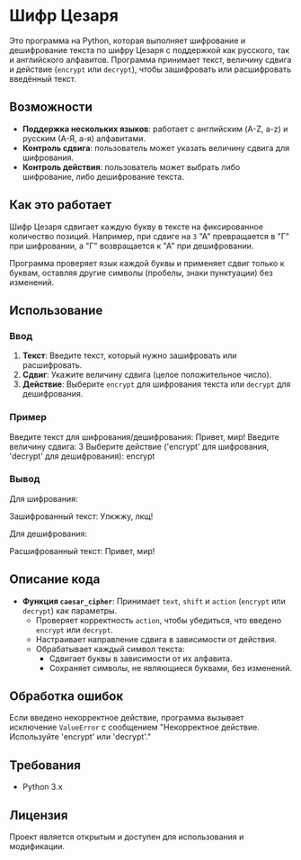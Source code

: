 # Шифр Цезаря

Это программа на Python, которая выполняет шифрование и дешифрование текста по шифру Цезаря с поддержкой как русского, так и английского алфавитов. Программа принимает текст, величину сдвига и действие (`encrypt` или `decrypt`), чтобы зашифровать или расшифровать введённый текст.

## Возможности

- **Поддержка нескольких языков**: работает с английским (A-Z, a-z) и русским (А-Я, а-я) алфавитами.
- **Контроль сдвига**: пользователь может указать величину сдвига для шифрования.
- **Контроль действия**: пользователь может выбрать либо шифрование, либо дешифрование текста.

## Как это работает

Шифр Цезаря сдвигает каждую букву в тексте на фиксированное количество позиций. Например, при сдвиге на `3` "А" превращается в "Г" при шифровании, а "Г" возвращается к "А" при дешифровании.

Программа проверяет язык каждой буквы и применяет сдвиг только к буквам, оставляя другие символы (пробелы, знаки пунктуации) без изменений.

## Использование

### Ввод

1. **Текст**: Введите текст, который нужно зашифровать или расшифровать.
2. **Сдвиг**: Укажите величину сдвига (целое положительное число).
3. **Действие**: Выберите `encrypt` для шифрования текста или `decrypt` для дешифрования.

### Пример

Введите текст для шифрования/дешифрования: Привет, мир!
Введите величину сдвига: 3
Выберите действие ('encrypt' для шифрования, 'decrypt' для дешифрования): encrypt


### Вывод

Для шифрования:

Зашифрованный текст: Улкжжу, лкщ!

Для дешифрования:

Расшифрованный текст: Привет, мир!

## Описание кода

- **Функция `caesar_cipher`**: Принимает `text`, `shift` и `action` (`encrypt` или `decrypt`) как параметры.
  - Проверяет корректность `action`, чтобы убедиться, что введено `encrypt` или `decrypt`.
  - Настраивает направление сдвига в зависимости от действия.
  - Обрабатывает каждый символ текста:
    - Сдвигает буквы в зависимости от их алфавита.
    - Сохраняет символы, не являющиеся буквами, без изменений.

## Обработка ошибок

Если введено некорректное действие, программа вызывает исключение `ValueError` с сообщением "Некорректное действие. Используйте 'encrypt' или 'decrypt'."

## Требования

- Python 3.x

## Лицензия

Проект является открытым и доступен для использования и модификации.
